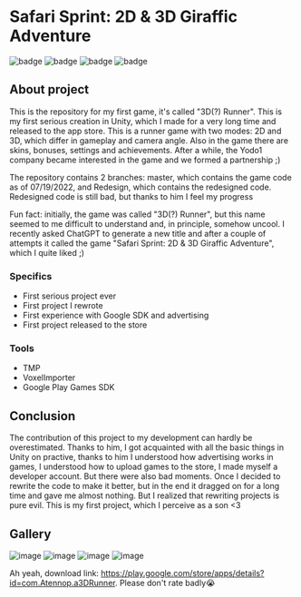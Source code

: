 # Safari Sprint: 2D & 3D Giraffic Adventure

![badge](https://img.shields.io/static/v1?label=Engine&message=Unity&color=brightgreen&style=for-the-badge)
![badge](https://img.shields.io/static/v1?label=Language&message=C%23&color=blueviolet&style=for-the-badge)
![badge](https://img.shields.io/static/v1?label=architecture&message=MonoBehaviours&color=red&style=for-the-badge)
![badge](https://img.shields.io/static/v1?label=Platform&message=Android&color=blue&style=for-the-badge)

## About project

This is the repository for my first game, it's called "3D(?) Runner". This is my first serious creation in Unity, which I made for a very long time and released to the app store. This is a runner game with two modes: 2D and 3D, which differ in gameplay and camera angle. Also in the game there are skins, bonuses, settings and achievements. After a while, the Yodo1 company became interested in the game and we formed a partnership ;)

The repository contains 2 branches: master, which contains the game code as of 07/19/2022, and Redesign, which contains the redesigned code. Redesigned code is still bad, but thanks to him I feel my progress

Fun fact: initially, the game was called "3D(?) Runner", but this name seemed to me difficult to understand and, in principle, somehow uncool. I recently asked ChatGPT to generate a new title and after a couple of attempts it called the game "Safari Sprint: 2D & 3D Giraffic Adventure", which I quite liked ;)

### Specifics
 - First serious project ever
 - First project I rewrote
 - First experience with Google SDK and advertising
 - First project released to the store
 
### Tools
 - TMP
 - VoxelImporter
 - Google Play Games SDK
 
## Conclusion

The contribution of this project to my development can hardly be overestimated. Thanks to him, I got acquainted with all the basic things in Unity on practive, thanks to him I understood how advertising works in games, I understood how to upload games to the store, I made myself a developer account. But there were also bad moments. Once I decided to rewrite the code to make it better, but in the end it dragged on for a long time and gave me almost nothing. But I realized that rewriting projects is pure evil. This is my first project, which I perceive as a son <3

## Gallery

![image](https://user-images.githubusercontent.com/73060890/229309268-0760f792-9186-4f34-a365-9e4e8ccd5e96.png)
![image](https://user-images.githubusercontent.com/73060890/229309303-1afe5e2a-bce6-44f2-a4c4-a7682da3f9eb.png)
![image](https://user-images.githubusercontent.com/73060890/229309323-0084c87c-5633-420c-875f-b7fc6177aaba.png)
![image](https://user-images.githubusercontent.com/73060890/229309332-0469adbb-4620-4b74-8b57-c31893afbc39.png)

Ah yeah, download link: https://play.google.com/store/apps/details?id=com.Atennop.a3DRunner. Please don't rate badly😭
